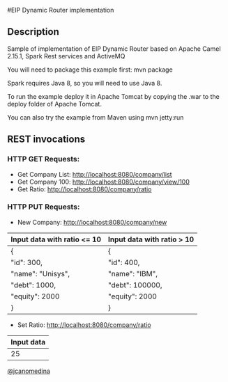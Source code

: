 #EIP Dynamic Router implementation

## Description
Sample of implementation of EIP Dynamic Router based on 
Apache Camel 2.15.1, Spark Rest services and ActiveMQ

You will need to package this example first:
  mvn package

Spark requires Java 8, so you will need to use Java 8.

To run the example deploy it in Apache Tomcat by copying the .war to the
deploy folder of Apache Tomcat.

You can also try the example from Maven using
   mvn jetty:run
   
## REST invocations
### HTTP GET Requests:
* Get Company List: 	[http://localhost:8080/company/list](http://localhost:8080/company/list)
* Get Company 100: 		[http://localhost:8080/company/view/100](http://localhost:8080/company/view/100)
* Get Ratio:			[http://localhost:8080/company/ratio](http://localhost:8080/company/ratio)

### HTTP PUT Requests:
* New Company:			[http://localhost:8080/company/new](http://localhost:8080/company/new) 

|Input data with ratio <= 10|Input data with ratio > 10|
|---------------------------|--------------------------|
|{							|{						   |
|"id": 300,					|"id": 400,				   |
|"name": "Unisys",			|"name": "IBM",			   |
|"debt": 1000,				|"debt": 100000,		   |
|"equity": 2000				|"equity": 2000			   |
|} 							|}						   |

* Set Ratio: 			[http://localhost:8080/company/ratio](http://localhost:8080/company/ratio)

|Input data |
|-----------|
|25					|


[@jcanomedina](https://twitter.com/jcanomedina)


